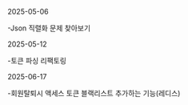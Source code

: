 2025-05-06

-Json 직렬화 문제 찾아보기

2025-05-12

-토큰 파싱 리팩토링

2025-06-17

-회원탈퇴시 액세스 토큰 블랙리스트 추가하는 기능(레디스)